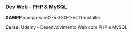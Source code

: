 

### Dev Web - PHP & MySQL

**XAMPP**  xampp-win32-5.6.30-1-VC11-installer

**Curso:** Udemy - Desenvolvimento Web com PHP e MySQL
